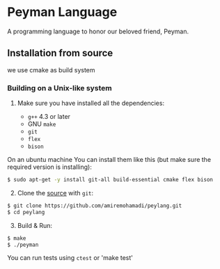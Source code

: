 # Peyman Language

A programming language to honor our beloved friend, Peyman.

## Installation from source

we use cmake as build system

### Building on a Unix-like system
1. Make sure you have installed all the dependencies:

    * `g++` 4.3 or later
    * GNU `make`
    * `git`
    * `flex`
    * `bison`

On an ubuntu machine You can install them like this (but make sure the required version is installing):
```sh
$ sudo apt-get -y install git-all build-essential cmake flex bison
```

2. Clone the [source](https://github.com/amiremohamadi/peylang.git) with `git`:
```sh
$ git clone https://github.com/amiremohamadi/peylang.git
$ cd peylang
```

3. Build & Run:
```sh 
$ make
$ ./peyman
```

You can run tests using `ctest` or 'make test'

